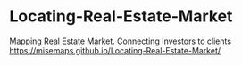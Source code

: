 # Locating-Real-Estate-Market
Mapping Real Estate Market. Connecting Investors to clients 
https://misemaps.github.io/Locating-Real-Estate-Market/
